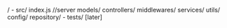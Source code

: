 /
    - src/
        index.js //server
        models/
        controllers/
        middlewares/
        services/
        utils/
        config/
        repository/
    - tests/ [later]